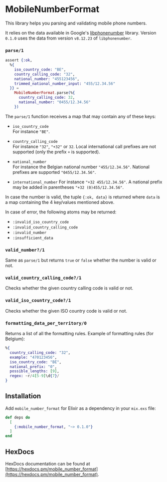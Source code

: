 # MobileNumberFormat

This library helps you parsing and validating mobile phone numbers.

It relies on the data available in Google's [libphonenumber](https://github.com/google/libphonenumber) library. Version `0.1.0` uses the data from version `v8.12.23` of `libphonenumber`.

### `parse/1`

```elixir
assert {:ok, 
  %{
    iso_country_code: "BE", 
    country_calling_code: "32", 
    national_number: "455123456", 
    trimmed_national_number_input: "455/12.34.56"
  }} =
    MobileNumberFormat.parse(%{
      country_calling_code: 32,
      national_number: "0455/12.34.56"
    })
```

The `parse/1` function receives a map that may contain any of these keys:
* `iso_country_code`  
  For instance `"BE"`.

* `country_calling_code`  
  For instance `"32"`, `"+32"` or `32`.
  Local international call prefixes are not supported (only the prefix `+` is supported).
  
* `national_number`  
  For instance the Belgian national number `"455/12.34.56"`. National prefixes are supported `"0455/12.34.56"`.

* `international_number`
  For instance `"+32 455/12.34.56"`. A national prefix may be added in parentheses `"+32 (0)455/12.34.56"`.

In case the number is valid, the tuple `{:ok, data}` is returned where `data` is a map containing the 4 key/values mentioned above.

In case of error, the following atoms may be returned:

* `:invalid_iso_country_code`
* `:invalid_country_calling_code`
* `:invalid_number`
* `:insufficient_data`

### `valid_number?/1`

Same as `parse/1` but returns `true` or `false` whether the number is valid or not.

### `valid_country_calling_code?/1`

Checks whether the given country calling code is valid or not.

### `valid_iso_country_code?/1`

Checks whether the given ISO country code is valid or not.

### `formatting_data_per_territory/0`

Returns a list of all the formatting rules. Example of formatting rules (for Belgium):

```elixir
%{                                      
  country_calling_code: "32",           
  example: "470123456",                 
  iso_country_code: "BE",               
  national_prefix: "0",                 
  possible_lengths: [9],               
  regex: ~r/4[5-9]\d{7}/                
}
```

## Installation

Add `mobile_number_format` for Elixir as a dependency in your `mix.exs` file:

```elixir
def deps do
  [
    {:mobile_number_format, "~> 0.1.0"}
  ]
end
```

## HexDocs

HexDocs documentation can be found at [https://hexdocs.pm/mobile_number_format](https://hexdocs.pm/mobile_number_format).
